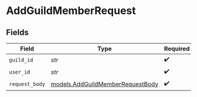 # AddGuildMemberRequest


## Fields

| Field                                                                      | Type                                                                       | Required                                                                   | Description                                                                |
| -------------------------------------------------------------------------- | -------------------------------------------------------------------------- | -------------------------------------------------------------------------- | -------------------------------------------------------------------------- |
| `guild_id`                                                                 | *str*                                                                      | :heavy_check_mark:                                                         | N/A                                                                        |
| `user_id`                                                                  | *str*                                                                      | :heavy_check_mark:                                                         | N/A                                                                        |
| `request_body`                                                             | [models.AddGuildMemberRequestBody](../models/addguildmemberrequestbody.md) | :heavy_check_mark:                                                         | N/A                                                                        |